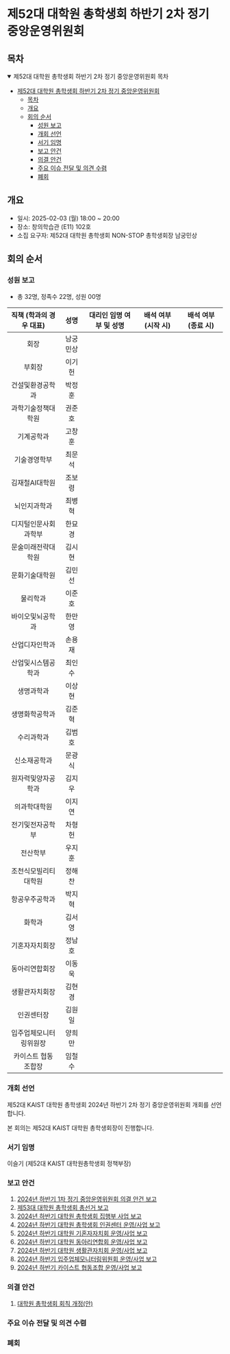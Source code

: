 제52대 대학원 총학생회 하반기 2차 정기 중앙운영위원회 
===

## 목차

<details open>
<summary>제52대 대학원 총학생회 하반기 2차 정기 중앙운영위원회 목차</summary>
  
- [제52대 대학원 총학생회 하반기 2차 정기 중앙운영위원회](#제52대-대학원-총학생회-하반기-2차-정기-중앙운영위원회)
	- [목차](#목차)
	- [개요](#개요)
	- [회의 순서](#회의-순서)
		- [성원 보고](#성원-보고)
		- [개회 선언](#개회-선언)
		- [서기 임명](#서기-임명)
		- [보고 안건](#보고-안건)
		- [의결 안건](#의결-안건)
		- [주요 이슈 전달 및 의견 수렴](#주요-이슈-전달-및-의견-수렴)
		- [폐회](#폐회)
</details>

## 개요 

- 일시: 2025-02-03 (월) 18:00 ~ 20:00
- 장소: 창의학습관 (E11) 102호 
- 소집 요구자: 제52대 대학원 총학생회 NON-STOP 총학생회장 남궁민상

## 회의 순서
### 성원 보고
- 총 32명, 정족수 22명, 성원 00명

| 직책 (학과의 경우 대표) | 성명 | 대리인 임명 여부 및 성명 | 배석 여부 (시작 시) | 배석 여부 (종료 시) |
|:---:|:---:|:---:|:---:|:---:|
| 회장 | 남궁민상 |   |    |   |
| 부회장 | 이기헌 |   |    |   |
| 건설및환경공학과 | 박정훈 |   |    |   |
| 과학기술정책대학원 | 권준호 |   |    |   |
| 기계공학과 | 고창훈 |   |    |   |
| 기술경영학부 | 최문석 |   |    |   |
| 김재철AI대학원 | 조보령 |   |    |   |
| 뇌인지과학과 | 최병혁 |   |    |   |
| 디지털인문사회과학부 | 한묘경 |   |    |   |
| 문술미래전략대학원 | 김시현 |   |    |   |
| 문화기술대학원 | 김민선 |   |    |   |
| 물리학과 | 이준호 |   |    |   |
| 바이오및뇌공학과 | 한만영 |   |    |   |
| 산업디자인학과 | 손용재 |   |    |   |
| 산업및시스템공학과 | 최인수 |   |    |   |
| 생명과학과 | 이상현 |   |    |   |
| 생명화학공학과 | 김준혁 |   |    |   |
| 수리과학과 | 김범호 |   |    |   |
| 신소재공학과 | 문광식 |   |    |   |
| 원자력및양자공학과 | 김지우 |   |    |   |
| 의과학대학원 | 이지연 |   |    |   |
| 전기및전자공학부 | 차형헌 |   |    |   |
| 전산학부 | 우지훈 |   |    |   |
| 조천식모빌리티대학원 | 정해찬 |   |    |   |
| 항공우주공학과 | 박지혁 |   |    |   |
| 화학과 | 김서영 |   |    |   |
| 기혼자자치회장 | 정남호 |   |    |   |
| 동아리연합회장 | 이동욱 |   |    |   |
| 생활관자치회장 | 김현경 |   |    |   |
| 인권센터장 | 김원일 |   |    |   |
| 입주업체모니터링위원장 | 양희만 |   |    |   |
| 카이스트 협동조합장 | 임철수 |   |    |   |

### 개회 선언
제52대 KAIST 대학원 총학생회 2024년 하반기 2차 정기 중앙운영위원회 개회를 선언합니다. 

본 회의는 제52대 KAIST 대학원 총학생회장이 진행합니다.

### 서기 임명
이슬기 (제52대 KAIST 대학원총학생회 정책부장)

### 보고 안건
1. [2024년 하반기 1차 정기 중앙운영위원회 의결 안건 보고](보고안건/의결안건보고.md)
2. [제53대 대학원 총학생회 총선거 보고](보고안건/총선거보고.md)
3. [2024년 하반기 대학원 총학생회 집행부 사업 보고](보고안건/집행부사업보고.md)
4. [2024년 하반기 대학원 총학생회 인권센터 운영/사업 보고](보고안건/인권센터_사업보고.md)
5. [2024년 하반기 대학원 기혼자자치회 운영/사업 보고](보고안건/기자회_사업보고.md)
6. [2024년 하반기 대학원 동아리연합회 운영/사업 보고](보고안건/동연_사업보고.md)
7. [2024년 하반기 대학원 생활관자치회 운영/사업 보고](보고안건/생자회_사업보고.md)
8. [2024년 하반기 입주업체모니터링위원회 운영/사업 보고](보고안건/입모위_사업보고.md)
9. [2024년 하반기 카이스트 협동조합 운영/사업 보고](보고안건/협동조합_사업보고.md)

### 의결 안건
1.  [대학원 총학생회 회칙 개정(안)](의결안건/회칙개정.md)

### 주요 이슈 전달 및 의견 수렴

### 폐회

